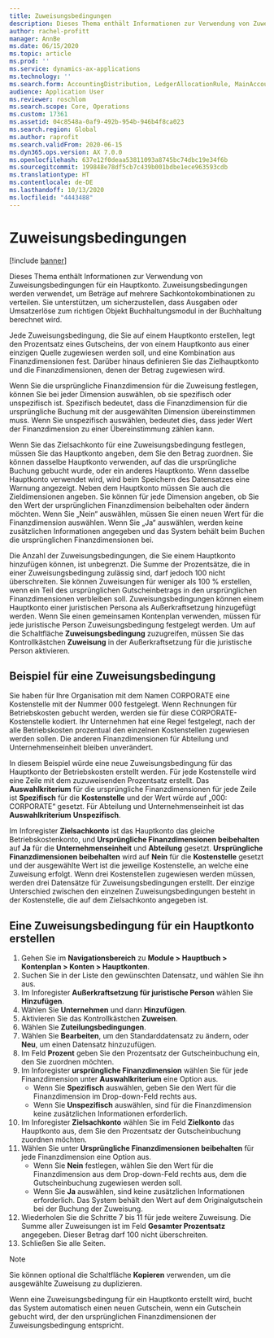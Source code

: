 ```yaml
---
title: Zuweisungsbedingungen
description: Dieses Thema enthält Informationen zur Verwendung von Zuweisungsbedingungen für ein Hauptkonto.
author: rachel-profitt
manager: AnnBe
ms.date: 06/15/2020
ms.topic: article
ms.prod: ''
ms.service: dynamics-ax-applications
ms.technology: ''
ms.search.form: AccountingDistribution, LedgerAllocationRule, MainAccount, AllocationTerms
audience: Application User
ms.reviewer: roschlom
ms.search.scope: Core, Operations
ms.custom: 17361
ms.assetid: 04c8548a-0af9-492b-954b-946b4f8ca023
ms.search.region: Global
ms.author: raprofit
ms.search.validFrom: 2020-06-15
ms.dyn365.ops.version: AX 7.0.0
ms.openlocfilehash: 637e12f0deaa53811093a8745bc74dbc19e34f6b
ms.sourcegitcommit: 199848e78df5cb7c439b001bdbe1ece963593cdb
ms.translationtype: HT
ms.contentlocale: de-DE
ms.lasthandoff: 10/13/2020
ms.locfileid: "4443488"
---
```

# <a name="allocation-terms"></a>Zuweisungsbedingungen

[!include [banner](../includes/banner.md)]

Dieses Thema enthält Informationen zur Verwendung von Zuweisungsbedingungen für ein Hauptkonto. Zuweisungsbedingungen werden verwendet, um Beträge auf mehrere Sachkontokombinationen zu verteilen. Sie unterstützen, um sicherzustellen, dass Ausgaben oder Umsatzerlöse zum richtigen Objekt Buchhaltungsmodul in der Buchhaltung berechnet wird.

Jede Zuweisungsbedingung, die Sie auf einem Hauptkonto erstellen, legt den Prozentsatz eines Gutscheins, der von einem Hauptkonto aus einer einzigen Quelle zugewiesen werden soll, und eine Kombination aus Finanzdimensionen fest. Darüber hinaus definieren Sie das Zielhauptkonto und die Finanzdimensionen, denen der Betrag zugewiesen wird. 

Wenn Sie die ursprüngliche Finanzdimension für die Zuweisung festlegen, können Sie bei jeder Dimension auswählen, ob sie spezifisch oder unspezifisch ist. Spezifisch bedeutet, dass die Finanzdimension für die ursprüngliche Buchung mit der ausgewählten Dimension übereinstimmen muss. Wenn Sie unspezifisch auswählen, bedeutet dies, dass jeder Wert der Finanzdimension zu einer Übereinstimmung zählen kann.

Wenn Sie das Zielsachkonto für eine Zuweisungsbedingung festlegen, müssen Sie das Hauptkonto angeben, dem Sie den Betrag zuordnen. Sie können dasselbe Hauptkonto verwenden, auf das die ursprüngliche Buchung gebucht wurde, oder ein anderes Hauptkonto. Wenn dasselbe Hauptkonto verwendet wird, wird beim Speichern des Datensatzes eine Warnung angezeigt. Neben dem Hauptkonto müssen Sie auch die Zieldimensionen angeben. Sie können für jede Dimension angeben, ob Sie den Wert der ursprünglichen Finanzdimension beibehalten oder ändern möchten. Wenn Sie „Nein“ auswählen, müssen Sie einen neuen Wert für die Finanzdimension auswählen. Wenn Sie „Ja“ auswählen, werden keine zusätzlichen Informationen angegeben und das System behält beim Buchen die ursprünglichen Finanzdimensionen bei.

Die Anzahl der Zuweisungsbedingungen, die Sie einem Hauptkonto hinzufügen können, ist unbegrenzt. Die Summe der Prozentsätze, die in einer Zuweisungsbedingung zulässig sind, darf jedoch 100 nicht überschreiten. Sie können Zuweisungen für weniger als 100 % erstellen, wenn ein Teil des ursprünglichen Gutscheinbetrags in den ursprünglichen Finanzdimensionen verbleiben soll. Zuweisungsbedingungen können einem Hauptkonto einer juristischen Persona als Außerkraftsetzung hinzugefügt werden. Wenn Sie einen gemeinsamen Kontenplan verwenden, müssen für jede juristische Person Zuweisungsbedingung festgelegt werden. Um auf die Schaltfläche **Zuweisungsbedingung** zuzugreifen, müssen Sie das Kontrollkästchen **Zuweisung** in der Außerkraftsetzung für die juristische Person aktivieren.

## <a name="allocation-term-example"></a>Beispiel für eine Zuweisungsbedingung
Sie haben für Ihre Organisation mit dem Namen CORPORATE eine Kostenstelle mit der Nummer 000 festgelegt. Wenn Rechnungen für Betriebskosten gebucht werden, werden sie für diese CORPORATE-Kostenstelle kodiert. Ihr Unternehmen hat eine Regel festgelegt, nach der alle Betriebskosten prozentual den einzelnen Kostenstellen zugewiesen werden sollen. Die anderen Finanzdimensionen für Abteilung und Unternehmenseinheit bleiben unverändert.

In diesem Beispiel würde eine neue Zuweisungsbedingung für das Hauptkonto der Betriebskosten erstellt werden. Für jede Kostenstelle wird eine Zeile mit dem zuzuweisenden Prozentsatz erstellt. Das **Auswahlkriterium** für die ursprüngliche Finanzdimensionen für jede Zeile ist **Spezifisch** für die **Kostenstelle** und der Wert würde auf „000: CORPORATE“ gesetzt. Für Abteilung und Unternehmenseinheit ist das **Auswahlkriterium** **Unspezifisch**.

Im Inforegister **Zielsachkonto** ist das Hauptkonto das gleiche Betriebskostenkonto, und **Ursprüngliche Finanzdimensionen beibehalten** auf **Ja** für die **Unternehmenseinheit** und **Abteilung** gesetzt. **Ursprüngliche Finanzdimensionen beibehalten** wird auf **Nein** für die **Kostenstelle** gesetzt und der ausgewählte Wert ist die jeweilige Kostenstelle, an welche eine Zuweisung erfolgt. Wenn drei Kostenstellen zugewiesen werden müssen, werden drei Datensätze für Zuweisungsbedingungen erstellt. Der einzige Unterschied zwischen den einzelnen Zuweisungsbedingungen besteht in der Kostenstelle, die auf dem Zielsachkonto angegeben ist.

## <a name="create-an-allocation-term-on-a-main-account"></a>Eine Zuweisungsbedingung für ein Hauptkonto erstellen

1. Gehen Sie im **Navigationsbereich** zu **Module > Hauptbuch > Kontenplan > Konten > Hauptkonten**.
2. Suchen Sie in der Liste den gewünschten Datensatz, und wählen Sie ihn aus.
3. Im Inforegister **Außerkraftsetzung für juristische Person** wählen Sie **Hinzufügen**.
4. Wählen Sie **Unternehmen** und dann **Hinzufügen**.
5. Aktivieren Sie das Kontrollkästchen **Zuweisen**.
6. Wählen Sie **Zuteilungsbedingungen**.
7. Wählen Sie **Bearbeiten**, um den Standarddatensatz zu ändern, oder **Neu**, um einen Datensatz hinzuzufügen.
8. Im Feld **Prozent** geben Sie den Prozentsatz der Gutscheinbuchung ein, den Sie zuordnen möchten.
9. Im Inforegister **ursprüngliche Finanzdimension** wählen Sie für jede Finanzdimension unter **Auswahlkriterium** eine Option aus.
    - Wenn Sie **Spezifisch** auswählen, geben Sie den Wert für die Finanzdimension im Drop-down-Feld rechts aus.
    - Wenn Sie **Unspezifisch** auswählen, sind für die Finanzdimension keine zusätzlichen Informationen erforderlich.
10. Im Inforegister **Zielsachkonto** wählen Sie im Feld **Zielkonto** das Hauptkonto aus, dem Sie den Prozentsatz der Gutscheinbuchung zuordnen möchten.
11. Wählen Sie unter **Ursprüngliche Finanzdimensionen beibehalten** für jede Finanzdimension eine Option aus.
    - Wenn Sie **Nein** festlegen, wählen Sie den Wert für die Finanzdimension aus dem Drop-down-Feld rechts aus, dem die Gutscheinbuchung zugewiesen werden soll.
    - Wenn Sie **Ja** auswählen, sind keine zusätzlichen Informationen erforderlich. Das System behält den Wert auf dem Originalgutschein bei der Buchung der Zuweisung.
12. Wiederholen Sie die Schritte 7 bis 11 für jede weitere Zuweisung. Die Summe aller Zuweisungen ist im Feld **Gesamter Prozentsatz** angegeben. Dieser Betrag darf 100 nicht überschreiten.
13. Schließen Sie alle Seiten.

>[!NOTE] 
> Sie können optional die Schaltfläche **Kopieren** verwenden, um die ausgewählte Zuweisung zu duplizieren.

Wenn eine Zuweisungsbedingung für ein Hauptkonto erstellt wird, bucht das System automatisch einen neuen Gutschein, wenn ein Gutschein gebucht wird, der den ursprünglichen Finanzdimensionen der Zuweisungsbedingung entspricht.
